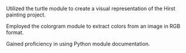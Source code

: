 Utilized the turtle module to create a visual representation of the Hirst painting project.

Employed the colorgram module to extract colors from an image in RGB format.

Gained proficiency in using Python module documentation.
